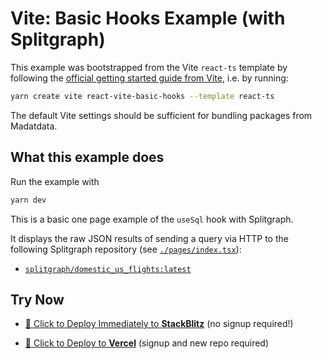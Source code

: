 # Vite: Basic Hooks Example (with Splitgraph)

This example was bootstrapped from the Vite `react-ts` template by following the
[official getting started guide from Vite](https://vitejs.dev/guide/), i.e. by
running:

```bash
yarn create vite react-vite-basic-hooks --template react-ts
```

The default Vite settings should be sufficient for bundling packages from
Madatdata.

## What this example does

Run the example with

```ts
yarn dev
```

This is a basic one page example of the `useSql` hook with Splitgraph.

It displays the raw JSON results of sending a query via HTTP to the following
Splitgraph repository (see [`./pages/index.tsx`](./pages/index.tsx)):

- [`splitgraph/domestic_us_flights:latest`](https://www.splitgraph.com/splitgraph/domestic_us_flights)

## Try Now

- [🚀 Click to Deploy Immediately to **StackBlitz**](https://stackblitz.com/github/splitgraph/madatdata/tree/main/examples/react-vite-basic-hooks?file=README.md)
  (no signup required!)

- [🚀 Click to Deploy to **Vercel**](https://vercel.com/new/git/external?repository-url=https://github.com/splitgraph/madatdata/tree/main/examples/react-vite-basic-hooks&project-name=madatdata-basic-hooks&repository-name=madatdata-vite-basic-hooks)
  (signup and new repo required)
